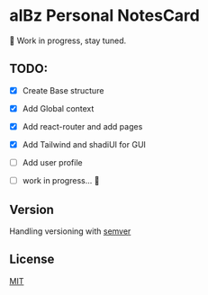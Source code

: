 # alBz Personal NotesCard

🚀 Work in progress, stay tuned.


## TODO: 
- [x] Create Base structure
- [x] Add Global context 
- [x] Add react-router and add pages 
- [x] Add Tailwind and shadiUI for GUI
- [ ] Add user profile
- [ ]  work in progress... 🚀


## Version 
Handling versioning with [semver](https://semver.org/)

## License
[MIT](https://choosealicense.com/licenses/mit/)
